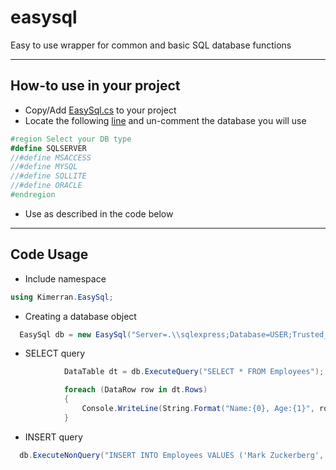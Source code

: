 easysql
=======

Easy to use wrapper for common and basic SQL database functions

---
## How-to use in your project

- Copy/Add [EasySql.cs](/src/EasySql.cs) to your project
- Locate the following [line](/src/EasySql.cs#L22) and un-comment the database you will use

```csharp
#region Select your DB type
#define SQLSERVER
//#define MSACCESS
//#define MYSQL
//#define SQLLITE
//#define ORACLE
#endregion
```

- Use as described in the code below

---
## Code Usage
* Include namespace
```csharp
using Kimerran.EasySql;
```

* Creating a database object
```csharp
  EasySql db = new EasySql("Server=.\\sqlexpress;Database=USER;Trusted_Connection=True;");
```

* SELECT query
```csharp
            DataTable dt = db.ExecuteQuery("SELECT * FROM Employees");

            foreach (DataRow row in dt.Rows)
            {
                Console.WriteLine(String.Format("Name:{0}, Age:{1}", row[0], row[1]));
            }
```

* INSERT query
```csharp
  db.ExecuteNonQuery("INSERT INTO Employees VALUES ('Mark Zuckerberg', '28')");
```
